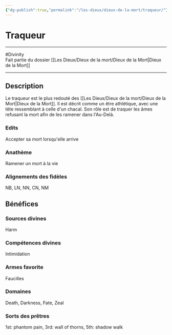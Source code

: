```yaml
---
{"dg-publish":true,"permalink":"/les-dieux/dieux-de-la-mort/traqueur/"}
---
```


# Traqueur
---
#Divinity  
Fait partie du dossier [[Les Dieux/Dieux de la mort/Dieux de la Mort\|Dieux de la Mort]]

-------
## Description
Le traqueur est le plus redouté des [[Les Dieux/Dieux de la mort/Dieux de la Mort\|Dieux de la Mort]]. Il est décrit comme un être athlétique, avec une tête ressemblant à celle d'un chacal.
Son rôle est de traquer les âmes refusant la mort afin de les ramener dans l'Au-Delà.
### Edits
Accepter sa mort lorsqu'elle arrive
### Anathème
Ramener un mort à la vie
### Alignements des fidèles
NB, LN, NN, CN, NM
## Bénéfices
### Sources divines
Harm
### Compétences divines
Intimidation
### Armes favorite
Faucilles
### Domaines
Death, Darkness, Fate, Zeal
### Sorts des prêtres
1st: phantom pain, 3rd: wall of thorns, 5th: shadow walk
